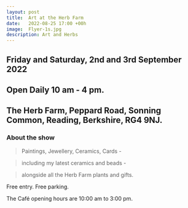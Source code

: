 ```yaml
---
layout: post
title:  Art at the Herb Farm
date:   2022-08-25 17:00 +00h
image:  Flyer-1s.jpg
description: Art and Herbs
---
```

## Friday and Saturday, 2nd and 3rd September 2022 

## Open Daily 10 am - 4 pm. 

## The Herb Farm, Peppard Road, Sonning Common, Reading, Berkshire, RG4 9NJ.

### About the show

>Paintings, Jewellery, Ceramics, Cards -

>including my latest ceramics and beads - 

>alongside all the Herb Farm plants and gifts.

Free entry. Free parking. 

The Café opening hours are 10:00 am to 3:00 pm.
